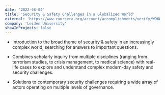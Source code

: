 ```yaml
---
date: '2022-08-04'
title: 'Security & Safety Challenges in a Globalized World'
external: 'https://www.coursera.org/account/accomplishments/verify/W96WUSNMHKA3/'
company: 'Leiden University'
showInProjects: false
---
```


- Introduction to the broad theme of security & safety in an increasingly complex world, searching for answers to important questions.

- Combines scholarly inquiry from multiple disciplines (ranging from terrorism studies, to crisis management, to medical science) with real-life cases to explore and understand complex modern-day safety and security challenges.

- Solutions to contemporary security challenges requiring a wide array of actors operating on multiple levels of governance.
